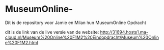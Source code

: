 # MuseumOnline-
Dit is de repository voor Jamie en Milan hun MuseumOnline Opdracht 

dit is de link van de live versie van de website: http://31694.hosts1.ma-cloud.nl/Museum%20Online%20F1M2%20Eindopdracht/Museum%20Online%20F1M2.html
